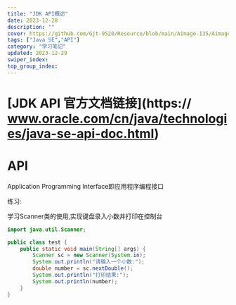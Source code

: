 ```yaml
---
title: "JDK API概述"
date: 2023-12-28
description: ""
cover: https://github.com/Gjt-9520/Resource/blob/main/Aimage-135/Aimage87.jpg?raw=true
tags: ["Java SE","API"]
category: "学习笔记"
updated: 2023-12-29
swiper_index:
top_group_index:
---
```


# [JDK API 官方文档链接](https:// www.oracle.com/cn/java/technologies/java-se-api-doc.html)

# API

Application Programming Interface即应用程序编程接口

练习:

学习Scanner类的使用,实现键盘录入小数并打印在控制台

```java
import java.util.Scanner;

public class test {
    public static void main(String[] args) {
        Scanner sc = new Scanner(System.in);
        System.out.println("请输入一个小数:");
        double number = sc.nextDouble();
        System.out.println("打印结果:");
        System.out.println(number);
    }
}
```